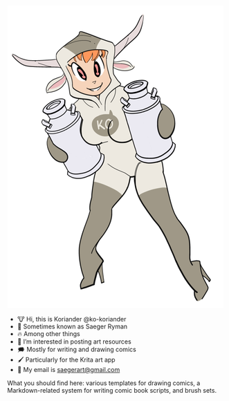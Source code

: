 ![Koriander](img/ko.png)

- 🐮 Hi, this is Koriander @ko-koriander
- 🧐 Sometimes known as Saeger Ryman
- 🔥 Among other things
- 🎨 I’m interested in posting art resources
- 🗯️ Mostly for writing and drawing comics
- 🖌️ Particularly for the Krita art app
- 📮 My email is saegerart@gmail.com

What you should find here: various templates for drawing comics, a Markdown-related system for writing comic book scripts, and brush sets.

<!---
konstbocker/konstbocker is a ✨ special ✨ repository because its `README.md` (this file) appears on your GitHub profile.
You can click the Preview link to take a look at your changes.
--->
